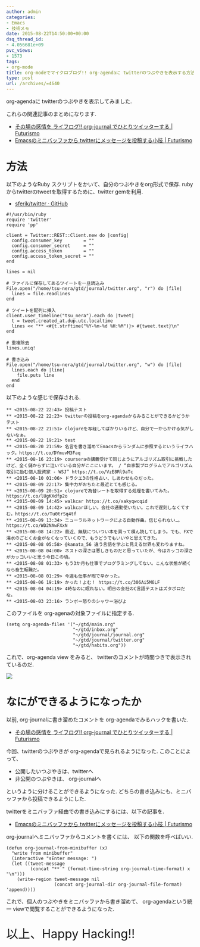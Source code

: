 ```yaml
---
author: admin
categories:
- Emacs
- 技術メモ
date: 2015-08-22T14:50:00+00:00
dsq_thread_id:
- 4.056681e+09
pvc_views:
- 1573
tags:
- org-mode
title: org-modeでマイクロブログ!! org-agendaに twitterのつぶやきを表示する方法
type: post
url: /archives/=4640
---
```


org-agendaに twitterのつぶやきを表示してみました.

これらの関連記事のまとめになります.

-   [その場の感情を ライフログ!! org-journal でひとりツイッターする |
    Futurismo](https://futurismo.biz/archives/3655)
-   [Emacsのミニバッファから twitterにメッセージを投稿する小技 |
    Futurismo](https://futurismo.biz/archives/4341)

方法
====

以下のようなRuby スクリプトをかいて、自分のつぶやきをorg形式で保存.
rubyからtwitterのtweetを取得するために、twitter gemを利用.

-   [sferik/twitter · GitHub](https://github.com/sferik/twitter)

``` {.ruby}
#!/usr/bin/ruby
require 'twitter'
require 'pp'

client = Twitter::REST::Client.new do |config|
  config.consumer_key        = ""
  config.consumer_secret     = ""
  config.access_token        = ""
  config.access_token_secret = ""
end

lines = nil

# ファイルに保存してあるツイートを一旦読込み
File.open("/home/tsu-nera/gtd/journal/twitter.org", "r") do |file|
  lines = file.readlines
end

# ツイートを配列に挿入
client.user_timeline("tsu_nera").each do |tweet|
  t = tweet.created_at.dup.utc.localtime
  lines << "** <#{t.strftime("%Y-%m-%d %H:%M")}> #{tweet.text}\n"
end

# 重複除去
lines.uniq!

# 書き込み
File.open("/home/tsu-nera/gtd/journal/twitter.org", "w") do |file|
  lines.each do |line|
    file.puts line
  end
end
```

以下のような感じで保存される.

``` {.text}
** <2015-08-22 22:43> 投稿テスト
** <2015-08-22 22:23> twitterの投稿をorg-agandaからみることができるかどうかテスト
** <2015-08-22 21:51> clojureを写経してばかりいるけど、自分で一からかける気がしないなぁ。
** <2015-08-22 19:21> test
** <2015-08-20 21:59> 名言を書き溜めてEmacsからランダムに参照するというライフハック。https://t.co/DYmuvM3Faq
** <2015-08-16 23:19> courseraの講義受けて同じようにアルゴリズム取引に挑戦したけど、全く儲からずに泣いている自分がここにいます。 / “自家製プログラムでアルゴリズム取引に励む個人投資家 - WSJ” https://t.co/VzE8Rl9aTc
** <2015-08-10 01:06> ドラクエ3の性格占い、しあわせものだった。
** <2015-08-09 22:17> 集中力がおちたと最近とても感じる。
** <2015-08-09 20:51> clojureで為替レートを取得する処理を書いてみた。https://t.co/lUgKXdfp2o
** <2015-08-09 14:45> walkcar https://t.co/xakyqwcqid
** <2015-08-09 14:42> walkcarほしい。会社の通勤使いたい。これで遅刻しなくてすむ。https://t.co/Tu0trSq4tf
** <2015-08-09 13:34> ニューラルネットワークによる自動作曲。信じられない…。https://t.co/WD2NAwFXxN
** <2015-08-08 14:22> 最近、無駄についつい本を買って積ん読してしまう。でも、FXで湯水のごとくお金がなくなっていくので、もうどうでもいいやと思えてきた。
** <2015-08-08 05:58> @kanata_56 違う言語を学ぶと見える世界も変わりますね。
** <2015-08-08 04:00> ネストの深さは悪しきものだと思っていたが、今はカッコの深さがカッコいいと思う今日この頃。
** <2015-08-08 01:33> もう3か月も仕事でプログラミングしてない。こんな状態が続くなら畜生転職だ。
** <2015-08-08 01:29> 今週も仕事が暇で辛かった。
** <2015-08-06 19:19> かった！よむ！ https://t.co/306Ai5M6LF
** <2015-08-04 04:19> 4時なのに眠れない。明日の会社のC言語テストはズタボロだな。
** <2015-08-03 23:16> ランボー怒りのシャワー浴びよ
```

このファイルを org-agenaの対象ファイルに指定する.

``` {.commonlisp}
(setq org-agenda-files '("~/gtd/main.org"
                         "~/gtd/inbox.org"
                         "~/gtd/journal/journal.org"
                         "~/gtd/journal/twitter.org"
                         "~/gtd/habits.org"))
```

これで、org-agenda view をみると、
twitterのコメントが時間つきで表示されているのだ.

![](./../img/2015-08-22-234835_798x224_scrot.png)

なにができるようになったか
==========================

以前, org-journalに書き溜めたコメントを org-agendaでみるハックを書いた.

-   [その場の感情を ライフログ!! org-journal でひとりツイッターする |
    Futurismo](https://futurismo.biz/archives/3655)

今回、twitterのつぶやきが org-agendaで見られるようになった.
このことによって、

-   公開したいつぶやきは、twitterへ
-   非公開のつぶやきは、 org-journalへ

というように分けることができるようになった.
どちらの書き込みにも、ミニバッファから投稿できるようにした.

twitterをミニバッファ経由での書き込みにするには、以下の記事を.

-   [Emacsのミニバッファから twitterにメッセージを投稿する小技 |
    Futurismo](https://futurismo.biz/archives/4341)

org-journalへミニバッファからコメントを書くには、
以下の関数を呼べばいい.

``` {.commonlisp}
(defun org-journal-from-minibuffer (x)
  "write from minibuffer"
  (interactive "sEnter message: ")
  (let ((tweet-message
         (concat "** " (format-time-string org-journal-time-format) x "\n")))
    (write-region tweet-message nil
                  (concat org-journal-dir org-journal-file-format) 'append))))
```

これで、個人のつぶやきをミニバッファから書き溜めて、
org-agendaという統一 viewで閲覧することができるようになった.

<p style="font-size:32px">以上、Happy Hacking!!</p>
